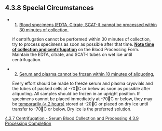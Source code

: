 ## 4.3.8 Special Circumstances

* 1. <u>Blood specimens (EDTA, Citrate, SCAT-I) cannot be processed within 30 minutes of collection.</u>

  If centrifugation cannot be performed within 30 minutes of collection, try to process specimens as soon as possible after that time. **<u>Note time of collection and centrifugation</u>** on the Blood Processing Form. Maintain the EDTA, citrate, and SCAT-I tubes on wet ice until centrifugation.

* 2. <u>Serum and plasma cannot be frozen within 10 minutes of aliquoting.</U> 

  Every effort should be made to freeze serum and plasma cryovials and the tubes of packed cells at -70C or below as soon as possible after aliquoting.  All samples should be frozen in an upright position.  If specimens cannot be placed immediately at -70C or below, they may be <u>temporarily (< 2 hours)</u> stored at -20C or placed on dry ice until transfer to -70C or below.  Dry ice is the preferred solution.


<div class="center">
<div class="btn-group">
  <a href=":pages_path:/manuals/blood-collection-processing/4-03-07-centrifugation-serum.mdd" class="btn btn-default">
    <span class="glyphicon glyphicon-chevron-left"></span>
    4.3.7 Centrifugation - Serum
  </a>

  <a href=":pages_path:/manuals/blood-collection-processing" class="btn btn-default">
    <span class="glyphicon glyphicon-chevron-up"></span>
    Blood Collection and Processing
  </a>

  <a href=":pages_path:/manuals/blood-collection-processing/4-03-09-processing-completion.md" class="btn btn-success">
    4.3.9 Processing Completion
    <span class="glyphicon glyphicon-chevron-right"></span>
  </a>
</div>
</div>